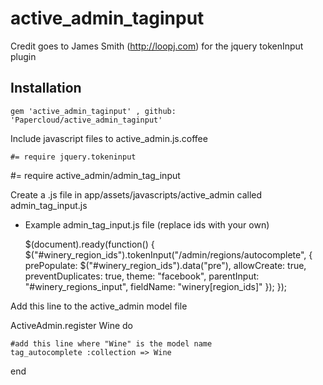 active_admin_taginput
=====================

Credit goes to James Smith (http://loopj.com) for the jquery tokenInput plugin
## Installation

	gem 'active_admin_taginput' , github: 'Papercloud/active_admin_taginput'

Include javascript files to active_admin.js.coffee

	#= require jquery.tokeninput
  #= require active_admin/admin_tag_input

Create a .js file in app/assets/javascripts/active_admin called admin_tag_input.js
- Example admin_tag_input.js file (replace ids with your own)

  $(document).ready(function() {
    $("#winery_region_ids").tokenInput("/admin/regions/autocomplete", {
      prePopulate: $("#winery_region_ids").data("pre"),
      allowCreate: true,
      preventDuplicates: true,
      theme: "facebook",
      parentInput: "#winery_regions_input",
      fieldName: "winery[region_ids]"
    });
  });

Add this line to the active_admin model file

  ActiveAdmin.register Wine do
  
    #add this line where "Wine" is the model name
    tag_autocomplete :collection => Wine 
  
  end
  
  
